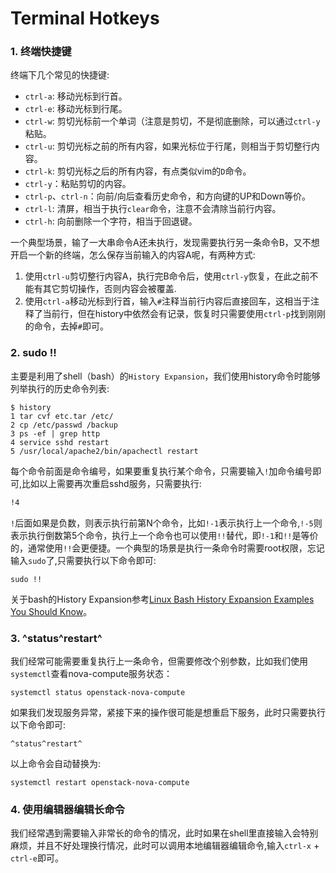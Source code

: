 
# Terminal Hotkeys

### 1. 终端快捷键

终端下几个常见的快捷键:

* `ctrl-a`: 移动光标到行首。
* `ctrl-e`: 移动光标到行尾。
* `ctrl-w`: 剪切光标前一个单词（注意是剪切，不是彻底删除，可以通过`ctrl-y`粘贴。
* `ctrl-u`: 剪切光标之前的所有内容，如果光标位于行尾，则相当于剪切整行内容。
* `ctrl-k`: 剪切光标之后的所有内容，有点类似vim的`D`命令。
* `ctrl-y`：粘贴剪切的内容。
* `ctrl-p`、`ctrl-n`：向前/向后查看历史命令，和方向键的UP和Down等价。
* `ctrl-l`: 清屏，相当于执行`clear`命令，注意不会清除当前行内容。
* `ctrl-h`: 向前删除一个字符，相当于回退键。

一个典型场景，输了一大串命令A还未执行，发现需要执行另一条命令B，又不想开启一个新的终端，怎么保存当前输入的内容A呢，有两种方式:

1. 使用`ctrl-u`剪切整行内容A，执行完B命令后，使用`ctrl-y`恢复，在此之前不能有其它剪切操作，否则内容会被覆盖.
2. 使用`ctrl-a`移动光标到行首，输入`#`注释当前行内容后直接回车，这相当于注释了当前行，但在history中依然会有记录，恢复时只需要使用`ctrl-p`找到刚刚的命令，去掉`#`即可。

### 2. sudo !!

主要是利用了shell（bash）的`History Expansion`，我们使用history命令时能够列举执行的历史命令列表:

```
$ history
1 tar cvf etc.tar /etc/
2 cp /etc/passwd /backup
3 ps -ef | grep http
4 service sshd restart
5 /usr/local/apache2/bin/apachectl restart
```

每个命令前面是命令编号，如果要重复执行某个命令，只需要输入`!`加命令编号即可,比如以上需要再次重启sshd服务，只需要执行:

```bash
!4
```

`!`后面如果是负数，则表示执行前第N个命令，比如`!-1`表示执行上一个命令,`!-5`则表示执行倒数第5个命令，执行上一个命令也可以使用`!!`替代，即`!-1`和`!!`是等价的，通常使用`!!`会更便捷。一个典型的场景是执行一条命令时需要root权限，忘记输入`sudo`了,只需要执行以下命令即可:

```
sudo !!
```

关于bash的History Expansion参考[Linux Bash History Expansion Examples You Should Know](http://www.thegeekstuff.com/2011/08/bash-history-expansion/)。

### 3.  \^status\^restart\^

我们经常可能需要重复执行上一条命令，但需要修改个别参数，比如我们使用`systemctl`查看nova-compute服务状态：

```
systemctl status openstack-nova-compute
```

如果我们发现服务异常，紧接下来的操作很可能是想重启下服务，此时只需要执行以下命令即可:

```
^status^restart^
```

以上命令会自动替换为:

```
systemctl restart openstack-nova-compute
```

### 4. 使用编辑器编辑长命令

我们经常遇到需要输入非常长的命令的情况，此时如果在shell里直接输入会特别麻烦，并且不好处理换行情况，此时可以调用本地编辑器编辑命令,输入`ctrl-x` + `ctrl-e`即可。

